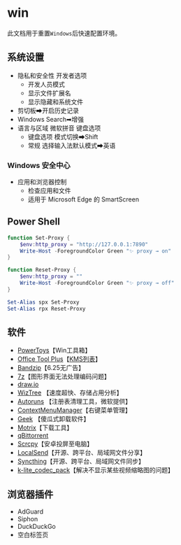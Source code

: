 # win

此文档用于重置`Windows`后快速配置环境。

## 系统设置

- 隐私和安全性 开发者选项
  - 开发人员模式
  - 显示文件扩展名
  - 显示隐藏和系统文件
- 剪切板➡开启历史记录
- Windows Search➡增强
- 语言与区域 微软拼音 键盘选项
  - 键盘选项 模式切换➡Shift
  - 常规 选择输入法默认模式➡英语

### Windows 安全中心

- 应用和浏览器控制
  - 检查应用和文件
  - 适用于 Microsoft Edge 的 SmartScreen

## Power Shell

```powershell
function Set-Proxy {
    $env:http_proxy = "http://127.0.0.1:7890"
    Write-Host -ForegroundColor Green "✨ proxy → on"
}

function Reset-Proxy {
    $env:http_proxy = ""
    Write-Host -ForegroundColor Green "✨ proxy → off"
}

Set-Alias spx Set-Proxy
Set-Alias rpx Reset-Proxy
```

## 软件

- [PowerToys](https://docs.microsoft.com/zh-cn/windows/powertoys/)【Win工具箱】
- [Office Tool Plus](https://otp.landian.vip/zh-cn/)【[KMS列表](https://www.coolhub.top/tech-articles/kms_list.html)】
- [Bandzip](http://www.bandisoft.com/)【6.25无广告】
- [7z](https://www.7-zip.org/)【图形界面无法处理编码问题】
- [draw.io](https://app.diagrams.net/)
- [WizTree](https://www.diskanalyzer.com/download) 【速度超快、存储占用分析】
- [Autoruns](https://learn.microsoft.com/en-us/sysinternals/downloads/autoruns) 【注册表清理工具，微软提供】
- [ContextMenuManager](https://gitee.com/BluePointLilac/ContextMenuManager/releases)【右键菜单管理】
- [Geek](https://geekuninstaller.com/) 【傻瓜式卸载软件】
- [Motrix](https://motrix.app/zh-CN/)【下载工具】
- [qBittorrent](https://www.qbittorrent.org/download)
- [Scrcpy](https://github.com/Genymobile/scrcpy/releases)【安卓投屏至电脑】
- [LocalSend](https://localsend.org)【开源、跨平台、局域网文件分享】
- [Syncthing](https://syncthing.net/)【开源、跨平台、局域网文件同步】
- [k-lite_codec_pack](https://www.codecguide.com/download_kl.htm)【解决不显示某些视频缩略图的问题】

## 浏览器插件

- AdGuard
- Siphon
- DuckDuckGo
- 空白标签页

